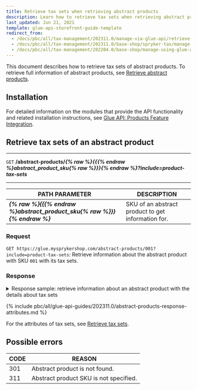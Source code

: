 ```yaml
---
title: Retrieve tax sets when retrieving abstract products
description: Learn how to retrieve tax sets when retrieving abstract products using Glue API.
last_updated: Jun 21, 2021
template: glue-api-storefront-guide-template
redirect_from:
  - /docs/pbc/all/tax-management/202311.0/manage-via-glue-api/retrieve-tax-sets-when-retrieving-abstract-products.html
  - /docs/pbc/all/tax-management/202311.0/base-shop/spryker-tax/manage-using-glue-api/retrieve-tax-sets-when-retrieving-abstract-products.html
  - /docs/pbc/all/tax-management/202204.0/base-shop/manage-using-glue-api/retrieve-tax-sets-when-retrieving-abstract-products.html
---
```


This document describes how to retrieve tax sets of abstract products. To retrieve full information of abstract products, see [Retrieve abstract products](/docs/pbc/all/product-information-management/{{site.version}}/base-shop/manage-using-glue-api/abstract-products/glue-api-retrieve-abstract-products.html).

## Installation

For detailed information on the modules that provide the API functionality and related installation instructions, see [Glue API: Products Feature Integration](/docs/scos/dev/feature-integration-guides/{{site.version}}/glue-api/glue-api-product-feature-integration.html).

## Retrieve tax sets of an abstract product

---
`GET` **/abstract-products/*{% raw %}{{{% endraw %}abstract_product_sku{% raw %}}}{% endraw %}?include=product-tax-sets***

---


| PATH PARAMETER | DESCRIPTION |
| --- | --- |
| ***{% raw %}{{{% endraw %}abstract_product_sku{% raw %}}}{% endraw %}*** | SKU of an abstract product to get information for. |

### Request


`GET https://glue.mysprykershop.com/abstract-products/001?include=product-tax-sets`:  Retrieve information about the abstract product with SKU `001` with its tax sets.



### Response




<details>
<summary markdown='span'>Response sample: retrieve information about an abstract product with the details about tax sets</summary>

```json
{
    "data": {
        "type": "abstract-products",
        "id": "001",
        "attributes": {
            "sku": "001"
        },
        "links": {
            "self": "https://glue.mysprykershop.com/abstract-products/001?include=product-tax-sets"
        },
        "relationships": {
            "product-tax-sets": {
                "data": [
                    {
                        "type": "product-tax-sets",
                        "id": "0e93b0d4-6d83-5fc1-ac1d-d6ae11690406"
                    }
                ]
            }
        }
    },
    "included": [
        {
            "type": "product-tax-sets",
            "id": "0e93b0d4-6d83-5fc1-ac1d-d6ae11690406",
            "attributes": {
                "name": "Entertainment Electronics",
                "restTaxRates": [
                    {
                        "name": "Austria Standard",
                        "rate": "20.00",
                        "country": "AT"
                    },
                    {
                        "name": "Belgium Standard",
                        "rate": "21.00",
                        "country": "BE"
                    },
                    {
                        "name": "Denmark Standard",
                        "rate": "25.00",
                        "country": "DK"
                    },
                    {
                        "name": "France Standard",
                        "rate": "20.00",
                        "country": "FR"
                    },
                    {
                        "name": "Germany Standard",
                        "rate": "19.00",
                        "country": "DE"
                    }
                ]
            },
            "links": {
                "self": "https://glue.mysprykershop.com/abstract-products/001/product-tax-sets"
            }
        }
    ]
}
```
</details>

{% include pbc/all/glue-api-guides/202311.0/abstract-products-response-attributes.md %} <!-- To edit, see /_includes/pbc/all/glue-api-guides/202311.0/abstract-products-response-attributes.md -->

For the attributes of tax sets, see [Retrieve tax sets](/docs/pbc/all/tax-management/{{site.version}}/base-shop/manage-using-glue-api/retrieve-tax-sets.html#tax-sets-response-attributes).

## Possible errors

| CODE | REASON |
|-|-|
| 301 | Abstract product is not found. |
| 311 | Abstract product SKU is not specified. |
